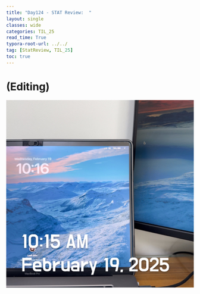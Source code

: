 ```yaml
---
title: "Day124 - STAT Review:  "
layout: single
classes: wide
categories: TIL_25
read_time: True
typora-root-url: ../../
tag: [StatReview, TIL_25]
toc: true 
---
```


# (Editing)

![EBD121AA-F06D-43B7-8795-EF29F4F2042C](../../images/2025-02-19-TIL25_Day124/EBD121AA-F06D-43B7-8795-EF29F4F2042C.jpeg)
